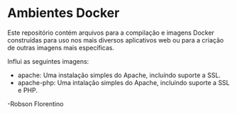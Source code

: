 # Ambientes Docker

Este repositório contém arquivos para a compilação e imagens Docker construídas para uso nos mais diversos aplicativos web ou para a criação de outras imagens mais específicas.

Influi as seguintes imagens:

* apache: Uma instalação simples do Apache, incluíndo suporte a SSL.
* apache-php: Uma intalação simples do Apache, incluíndo suporte a SSL e PHP.

-Robson Florentino
